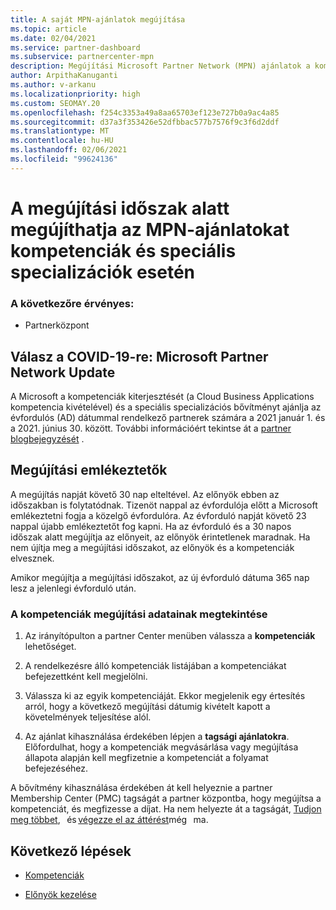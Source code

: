 ```yaml
---
title: A saját MPN-ajánlatok megújítása
ms.topic: article
ms.date: 02/04/2021
ms.service: partner-dashboard
ms.subservice: partnercenter-mpn
description: Megújítási Microsoft Partner Network (MPN) ajánlatok a kompetenciák és a speciális szakosodások számára – a megújítási időszak megkezdi a vásárlási dátum és egy nap évfordulóját.
author: ArpithaKanuganti
ms.author: v-arkanu
ms.localizationpriority: high
ms.custom: SEOMAY.20
ms.openlocfilehash: f254c3353a49a8aa65703ef123e727b0a9ac4a85
ms.sourcegitcommit: d37a3f353426e52dfbbac577b7576f9c3f6d2ddf
ms.translationtype: MT
ms.contentlocale: hu-HU
ms.lasthandoff: 02/06/2021
ms.locfileid: "99624136"
---
```

# <a name="renew-your-mpn-offers-for-competencies-and-advanced-specializations-during-the-renewal-window"></a>A megújítási időszak alatt megújíthatja az MPN-ajánlatokat kompetenciák és speciális specializációk esetén

### <a name="applies-to"></a>A következőre érvényes:

- Partnerközpont

## <a name="responding-to-covid-19-microsoft-partner-network-update"></a>Válasz a COVID-19-re: Microsoft Partner Network Update

A Microsoft a kompetenciák kiterjesztését (a Cloud Business Applications kompetencia kivételével) és a speciális specializációs bővítményt ajánlja az évfordulós (AD) dátummal rendelkező partnerek számára a 2021 január 1. és a 2021. június 30. között. További információért tekintse át a [partner blogbejegyzését](https://blogs.partner.microsoft.com/mpn/responding-to-covid-19-microsoft-partner-network/) .

## <a name="renewal-reminders"></a>Megújítási emlékeztetők

A megújítás napját követő 30 nap elteltével. Az előnyök ebben az időszakban is folytatódnak. Tizenöt nappal az évfordulója előtt a Microsoft emlékeztetni fogja a közelgő évfordulóra. Az évforduló napját követő 23 nappal újabb emlékeztetőt fog kapni. Ha az évforduló és a 30 napos időszak alatt megújítja az előnyeit, az előnyök érintetlenek maradnak. Ha nem újítja meg a megújítási időszakot, az előnyök és a kompetenciák elvesznek.

Amikor megújítja a megújítási időszakot, az új évforduló dátuma 365 nap lesz a jelenlegi évforduló után.

### <a name="how-to-view-competency-renewal-information"></a>A kompetenciák megújítási adatainak megtekintése

1. Az irányítópulton a partner Center menüben válassza a **kompetenciák** lehetőséget.  

2. A rendelkezésre álló kompetenciák listájában a kompetenciákat befejezettként kell megjelölni.  

3. Válassza ki az egyik kompetenciáját. Ekkor megjelenik egy értesítés arról, hogy a következő megújítási dátumig kivételt kapott a követelmények teljesítése alól.

4. Az ajánlat kihasználása érdekében lépjen a **tagsági ajánlatokra**. Előfordulhat, hogy a kompetenciák megvásárlása vagy megújítása állapota alapján kell megfizetnie a kompetenciát a folyamat befejezéséhez.

A bővítmény kihasználása érdekében át kell helyeznie a partner Membership Center (PMC) tagságát a partner központba, hogy megújítsa a kompetenciát, és megfizesse a díjat. Ha nem helyezte át a tagságát, [Tudjon meg többet](prepare-pmc-pc-migration.md),   és [végezze el az áttérést](https://partners.microsoft.com/partnerprogram/Welcome.aspx)még   ma.  

## <a name="next-steps"></a>Következő lépések

- [Kompetenciák](learn-about-competencies.md)

- [Előnyök kezelése](manage-your-partner-network-benefits.md)

